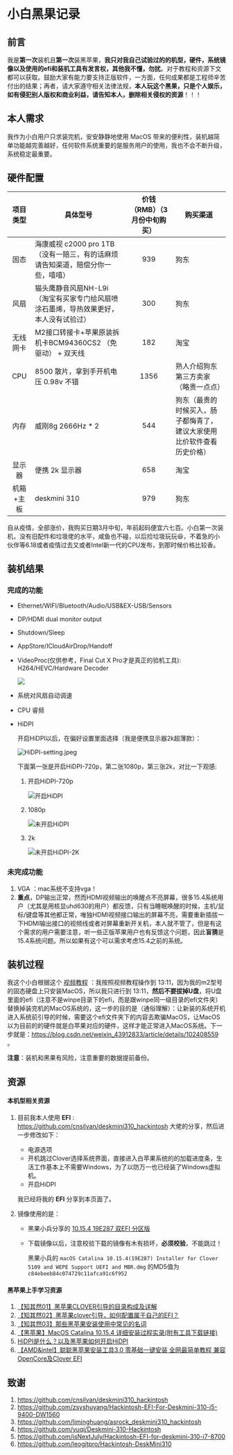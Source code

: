 # 小白黑果记录 

## 前言

我是**第一次**装机且**第一次**装黑苹果，**我只对我自己试验过的的机型，硬件，系统镜像以及使用的efi和装机工具有发言权，其他我不懂，勿扰**。对于教程和资源下文都可以获取。鼓励大家有能力要支持正版软件，一方面，任何成果都是工程师辛苦付出的结果；再者，请大家遵守相关法律法规，**本人玩这个黑果，只是个人娱乐，如有侵犯别人版权和商业利益，请告知本人，删除相关侵权的资源**！！！

## 本人需求

我作为小白用户只求装完机，安安静静地使用 MacOS 带来的便利性，装机越简单功能越完善越好，任何软件系统重要的是服务用户的使用，我也不会不断升级，系统稳定最重要。

## 硬件配置

| 项目类型  | 具体型号                       | 价钱（RMB）（3月份中旬购买） | 购买渠道 |
|:-------: | ------------------------------ | :---------: |--------- |
|   固态    | 海康威视 c2000 pro 1TB （没有一赔三，有的话麻烦请告知渠道，赔偿分你一些，嘻嘻） |     939     | 狗东 |
|   风扇    | 猫头鹰静音风扇NH-L9i（淘宝有买家专门给风扇喷涂石墨烯，导热效果更好，本人没有试验过） |     300     | 狗东 |
| 无线网卡  | M2接口转接卡+苹果原装拆机卡BCM94360CS2 （免驱动） + 双天线 |     182     | 淘宝 |
|    CPU   | 8500 散片，拿到手开机电压 0.98v 不错 |  1356   | 熟人介绍狗东第三方卖家（略贵一点点） |
|   内存    | 威刚8g 2666Hz * 2              |     544     | 狗东（最贵的时候买入，肠子都悔青了，建议大家使用比价软件查看历史价格） |
|  显示器   | 便携 2k 显示器                 |     658     | 淘宝 |
| 机箱+主板 | deskmini 310                   |     979     | 狗东 |

自从疫情，全部涨价，我购买日期3月中旬，年前起码便宜六七百。小白第一次装机，没有旧配件和垃圾佬的水平，咸鱼也不碰，以后捡垃圾玩玩😆，不着急的小伙伴等6.18或者疫情过去又或者Intel新一代的CPU发布，到那时候价格比较香。

## 装机结果

### 完成的功能

- Ethernet/WIFI/Bluetooth/Audio/USB&EX-USB/Sensors

- DP/HDMI dual monitor output

- Shutdown/Sleep

- AppStore/ICloudAirDrop/Handoff 

- VideoProc(仅供参考，Final Cut X Pro才是真正的验机工具): H264/HEVC/Hardware Decoder

    ![](./VideoProc.png)

- 系统对风扇自动调速

- CPU 睿频
- HiDPI

    开启HiDPI以后，在偏好设置里面选择（我是便携显示器2k超薄款）：

    ![HiDPI-setting.jpeg](./HiDPI-setting.jpeg)

    下面第一张是开启HiDPI-720p，第二张1080p，第三张2k，对比一下观感:

    1. 开启HiDPI-720p

        ![开启HiDPI](./HiDPI.png)

    2. 1080p
    
        ![未开启HiDPI](./1080p-NotHiDPI.png)
    
    3. 2k
    
        ![未开启HiDPI-2K](./2K-NotHiDPI.jpeg)

### 未完成功能

1. VGA ：mac系统不支持vga！
2. **重点**，DP输出正常，然而HDMI视频输出的唤醒点不亮屏幕，很多15.4系统用户（尤其是用核显uhd630的用户）都反馈，只有当睡眠唤醒的时候，主机/鼠标/键盘等其他都正常，唯独HDMI视频接口输出的屏幕不亮，需要重新插拔一下HDMI输出接口的视频线或者对屏幕重新开关机，本人就不管了，但是有这个需求的用户需要注意，听一些正版苹果用户也有反馈这个问题，因此**盲猜**是15.4系统问题。所以如果有这个可以需求考虑15.4之前的系统。

## 装机过程

我这个小白根据这个 [视频教程](https://www.bilibili.com/video/BV1da4y147my) ：我按照视频教程操作到 13:11，因为我的m2型号的固态硬盘上只安装MacOS，所以我只进行到 13:11，**然后不要拔掉U盘**，将U盘里面的efi（注意不是winpe目录下的efi，而是跟winpe同一级目录的efi文件夹）替换掉装完机的MacOS系统的，这一步的目的是（通俗理解）：让新装的系统开机进入系统前引导的时候，需要这个efi文件夹下的内容去欺骗MacOS，让MacOS以为目前的的硬件就是白苹果对应的硬件，这样才能正常进入MacOS系统。下一步就是：https://blog.csdn.net/weixin_43912833/article/details/102408559 。

**注意**：装机和黑果有风险，注意重要的数据提前备份。

 ## 资源

#### 本机型相关资源

1. 目前我本人使用 **EFI** : https://github.com/cnsilvan/deskmini310_hackintosh 大佬的分享，然后进一步修改如下：

    - 电源选项
    - 开机跳过Clover选择系统界面，直接进入白苹果系统的的加载进度条，生活工作基本上不需要Windows，为了以防万一也已经装了Windows虚拟机。
    - 开启HiDPI

    我已经将我的 **EFI** 分享到本页面了。

2. 镜像使用的是：

    -  黑果小兵分享的 [10.15.4 19E287 双EFI 分区版](https://blog.daliansky.net/macOS-Catalina-10.15.4-19E266-Release-version-with-Clover-5107-original-image-Double-EFI-Version-UEFI-and-MBR.html#more) 

    - 下载镜像以后，注意校验下载的镜像有木有损坏，**必须校验**，不能跳过！

        黑果小兵的 `macOS Catalina 10.15.4(19E287) Installer for Clover 5109 and WEPE Support UEFI and MBR.dmg` 的MD5值为 `c84ebeeb84c074729c11afca91c6f952`


#### 黑苹果上手学习资源

1. [【知其然01】黑苹果CLOVER引导的目录构成及详解](https://www.bilibili.com/video/BV1BE411j7GE)
2. [【知其然02】黑苹果clover引导，如何配置属于自己的EFI？](https://www.bilibili.com/video/BV17E411p7hh/)
3. [【知其然03】那些黑苹果安装使用中常见的名词](https://www.bilibili.com/video/BV1Z7411n7fJ/?spm_id_from=333.788.videocard.1)
4. [【黑苹果】MacOS Catalina 10.15.4 详细安装过程实录(附有工具下载链接)](https://www.bilibili.com/video/BV1da4y147my)
5. [HiDPI是什么？以及黑苹果如何开启HiDPI](https://www.sqlsec.com/2018/09/hidpi.html)
6. [【AMD&intel】聪聪黑苹果安装工具3.0 零基础一键安装 全网最简单教程 兼容OpenCore及Clover EFI](https://www.bilibili.com/video/BV1iE41157Vd/?spm_id_from=333.788.videocard.5)

## 致谢

1. https://github.com/cnsilvan/deskmini310_hackintosh
2. https://github.com/zsyshuyang/Hackintosh-EFI-For-Deskmini-310-i5-9400-DW1560
3. https://github.com/liminghuang/asrock_deskmini310_hackintosh
4. https://github.com/yuqi/Deskmini-310-Hackintosh
5. https://github.com/isNextJuly/Hackintosh-EFI-for-deskmini-310-i7-8700
6. https://github.com/leogitpro/Hackintosh-DeskMini310
